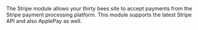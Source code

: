 The Stripe module allows your thirty bees site to accept payments from the Stripe payment processing platform. This module supports the latest Stripe API and also ApplePay as well.
